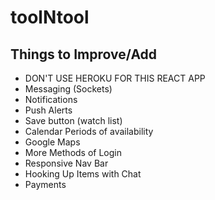 # toolNtool

## 

## Things to Improve/Add
- DON'T USE HEROKU FOR THIS REACT APP
- Messaging (Sockets)
- Notifications
- Push Alerts
- Save button (watch list)
- Calendar Periods of availability
- Google Maps 
- More Methods of Login
- Responsive Nav Bar
- Hooking Up Items with Chat
- Payments
